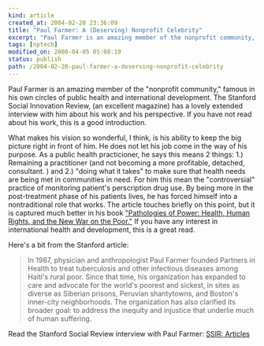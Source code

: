 ```yaml
---
kind: article
created_at: 2004-02-20 23:36:09
title: "Paul Farmer: A (Deserving) Nonprofit Celebrity"
excerpt: "Paul Farmer is an amazing member of the nonprofit community, famous in his own circles of public health and international development."
tags: [nptech]
modified_on: 2008-04-05 05:08:19
status: publish 
path: /2004-02-20-paul-farmer-a-deserving-nonprofit-celebrity
---
```


Paul Farmer is an amazing member of the "nonprofit community," famous in his own circles of public health and international development. The Stanford Social Innovation Review, (an excellent magazine) has a lovely extended interview with him about his work and his perspective. If you have not read about his work, this is a good introduction. 

What makes his vision so wonderful, I think, is his ability to keep the big picture right in front of him. He does not let his job come in the way of his purpose. As a public health practicioner, he says this means 2 things: 1.) Remaining a practitioner (and not becoming a more profitable, detached, consultant. ) and 2.) "doing what it takes" to make sure that health needs are being met in communities in need. For him this mean the "controversial" practice of  monitoring patient's perscription drug use. By being more in the post-treatment phase of his patients lives, he has forced himself into a nontraditional role that works. The article touches briefly on this point, but it is captured much better in his book <a href="http://www.amazon.com/exec/obidos/tg/detail/-/0520235509/ref=sib_rdr_dp/002-0718080-9164864?%5Fencoding=UTF8&no=283155&me=ATVPDKIKX0DER&st=books">"Pathologies of Power: Health, Human Rights, and the New War on the Poor."</a> If you have any interest in international health and development, this is a great read. 

Here's a bit from the Stanford article: 

<blockquote class="large">
In 1987, physician and anthropologist Paul Farmer founded Partners in Health to treat tuberculosis and other infectious diseases among Haiti's rural poor. Since that time, his organization has expanded to care and advocate for the world's poorest and sickest, in sites as diverse as Siberian prisons, Peruvian shantytowns, and Boston's inner-city neighborhoods. The organization has also clarified its broader goal: to address the inequity and injustice that underlie much of human suffering. </blockquote>

Read the Stanford Social Review interview with Paul Farmer:
<a title="SSIR: Articles" href="http://www.ssireview.com/articles/">SSIR: Articles</a>